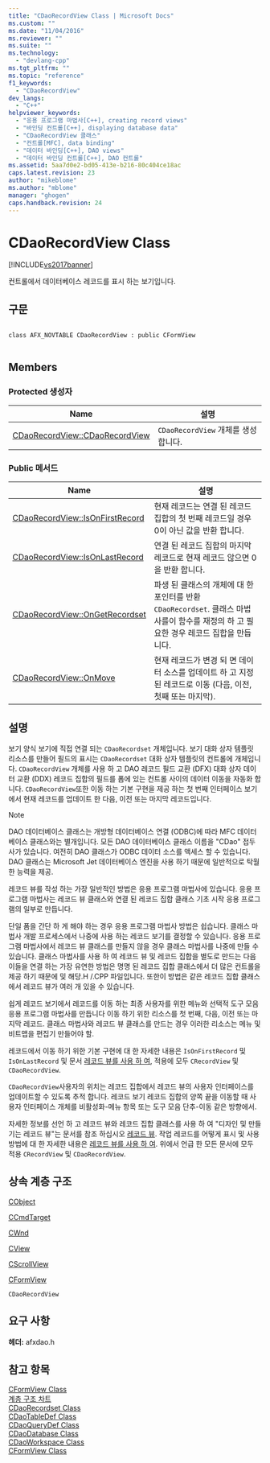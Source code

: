```yaml
---
title: "CDaoRecordView Class | Microsoft Docs"
ms.custom: ""
ms.date: "11/04/2016"
ms.reviewer: ""
ms.suite: ""
ms.technology: 
  - "devlang-cpp"
ms.tgt_pltfrm: ""
ms.topic: "reference"
f1_keywords: 
  - "CDaoRecordView"
dev_langs: 
  - "C++"
helpviewer_keywords: 
  - "응용 프로그램 마법사[C++], creating record views"
  - "바인딩 컨트롤[C++], displaying database data"
  - "CDaoRecordView 클래스"
  - "컨트롤[MFC], data binding"
  - "데이터 바인딩[C++], DAO views"
  - "데이터 바인딩 컨트롤[C++], DAO 컨트롤"
ms.assetid: 5aa7d0e2-bd05-413e-b216-80c404ce18ac
caps.latest.revision: 23
author: "mikeblome"
ms.author: "mblome"
manager: "ghogen"
caps.handback.revision: 24
---
```

# CDaoRecordView Class
[!INCLUDE[vs2017banner](../../assembler/inline/includes/vs2017banner.md)]

컨트롤에서 데이터베이스 레코드를 표시 하는 보기입니다.  
  
## 구문  
  
```  
  
class AFX_NOVTABLE CDaoRecordView : public CFormView  
  
```  
  
## Members  
  
### Protected 생성자  
  
|Name|설명|  
|----------|--------|  
|[CDaoRecordView::CDaoRecordView](../Topic/CDaoRecordView::CDaoRecordView.md)|`CDaoRecordView` 개체를 생성합니다.|  
  
### Public 메서드  
  
|Name|설명|  
|----------|--------|  
|[CDaoRecordView::IsOnFirstRecord](../Topic/CDaoRecordView::IsOnFirstRecord.md)|현재 레코드는 연결 된 레코드 집합의 첫 번째 레코드일 경우 0이 아닌 값을 반환 합니다.|  
|[CDaoRecordView::IsOnLastRecord](../Topic/CDaoRecordView::IsOnLastRecord.md)|연결 된 레코드 집합의 마지막 레코드로 현재 레코드 않으면 0을 반환 합니다.|  
|[CDaoRecordView::OnGetRecordset](../Topic/CDaoRecordView::OnGetRecordset.md)|파생 된 클래스의 개체에 대 한 포인터를 반환 `CDaoRecordset`.  클래스 마법사를이 함수를 재정의 하 고 필요한 경우 레코드 집합을 만듭니다.|  
|[CDaoRecordView::OnMove](../Topic/CDaoRecordView::OnMove.md)|현재 레코드가 변경 되 면 데이터 소스를 업데이트 하 고 지정 된 레코드로 이동 \(다음, 이전, 첫째 또는 마지막\).|  
  
## 설명  
 보기 양식 보기에 직접 연결 되는 `CDaoRecordset` 개체입니다.  보기 대화 상자 템플릿 리소스를 만들어 필드의 표시는 `CDaoRecordset` 대화 상자 템플릿의 컨트롤에 개체입니다.  `CDaoRecordView` 개체를 사용 하 고 DAO 레코드 필드 교환 \(DFX\) 대화 상자 데이터 교환 \(DDX\) 레코드 집합의 필드를 폼에 있는 컨트롤 사이의 데이터 이동을 자동화 합니다.  `CDaoRecordView`또한 이동 하는 기본 구현을 제공 하는 첫 번째 인터페이스 보기에서 현재 레코드를 업데이트 한 다음, 이전 또는 마지막 레코드입니다.  
  
> [!NOTE]
>  DAO 데이터베이스 클래스는 개방형 데이터베이스 연결 \(ODBC\)에 따라 MFC 데이터베이스 클래스와는 별개입니다.  모든 DAO 데이터베이스 클래스 이름을 "CDao" 접두사가 있습니다.  여전히 DAO 클래스가 ODBC 데이터 소스를 액세스 할 수 있습니다. DAO 클래스는 Microsoft Jet 데이터베이스 엔진을 사용 하기 때문에 일반적으로 탁월한 능력을 제공.  
  
 레코드 뷰를 작성 하는 가장 일반적인 방법은 응용 프로그램 마법사에 있습니다.  응용 프로그램 마법사는 레코드 뷰 클래스와 연결 된 레코드 집합 클래스 기초 시작 응용 프로그램의 일부로 만듭니다.  
  
 단일 폼을 간단 하 게 해야 하는 경우 응용 프로그램 마법사 방법은 쉽습니다.  클래스 마법사 개발 프로세스에서 나중에 사용 하는 레코드 보기를 결정할 수 있습니다.  응용 프로그램 마법사에서 레코드 뷰 클래스를 만들지 않을 경우 클래스 마법사를 나중에 만들 수 있습니다.  클래스 마법사를 사용 하 여 레코드 뷰 및 레코드 집합을 별도로 만드는 다음 이들을 연결 하는 가장 유연한 방법은 명명 된 레코드 집합 클래스에서 더 많은 컨트롤을 제공 하기 때문에 및 해당.H \/.CPP 파일입니다.  또한이 방법은 같은 레코드 집합 클래스에서 레코드 뷰가 여러 개 있을 수 있습니다.  
  
 쉽게 레코드 보기에서 레코드를 이동 하는 최종 사용자를 위한 메뉴와 선택적 도구 모음 응용 프로그램 마법사를 만듭니다 이동 하기 위한 리소스를 첫 번째, 다음, 이전 또는 마지막 레코드.  클래스 마법사와 레코드 뷰 클래스를 만드는 경우 이러한 리소스는 메뉴 및 비트맵을 편집기 만들어야 할.  
  
 레코드에서 이동 하기 위한 기본 구현에 대 한 자세한 내용은 `IsOnFirstRecord` 및 `IsOnLastRecord` 및 문서  [레코드 뷰를 사용 하 여](../../data/using-a-record-view-mfc-data-access.md), 적용에 모두 `CRecordView` 및 `CDaoRecordView`.  
  
 `CDaoRecordView`사용자의 위치는 레코드 집합에서 레코드 뷰의 사용자 인터페이스를 업데이트할 수 있도록 추적 합니다.  레코드 보기 레코드 집합의 양쪽 끝을 이동할 때 사용자 인터페이스 개체를 비활성화\-메뉴 항목 또는 도구 모음 단추\-이동 같은 방향에서.  
  
 자세한 정보를 선언 하 고 레코드 뷰와 레코드 집합 클래스를 사용 하 여 "디자인 및 만들기는 레코드 뷰"는 문서를 참조 하십시오  [레코드 뷰](../../data/record-views-mfc-data-access.md).  작업 레코드를 어떻게 표시 및 사용 방법에 대 한 자세한 내용은  [레코드 뷰를 사용 하 여](../../data/using-a-record-view-mfc-data-access.md).  위에서 언급 한 모든 문서에 모두 적용 `CRecordView` 및 `CDaoRecordView`.  
  
## 상속 계층 구조  
 [CObject](../../mfc/reference/cobject-class.md)  
  
 [CCmdTarget](../../mfc/reference/ccmdtarget-class.md)  
  
 [CWnd](../../mfc/reference/cwnd-class.md)  
  
 [CView](../../mfc/reference/cview-class.md)  
  
 [CScrollView](../../mfc/reference/cscrollview-class.md)  
  
 [CFormView](../../mfc/reference/cformview-class.md)  
  
 `CDaoRecordView`  
  
## 요구 사항  
 **헤더:**  afxdao.h  
  
## 참고 항목  
 [CFormView Class](../../mfc/reference/cformview-class.md)   
 [계층 구조 차트](../../mfc/hierarchy-chart.md)   
 [CDaoRecordset Class](../../mfc/reference/cdaorecordset-class.md)   
 [CDaoTableDef Class](../../mfc/reference/cdaotabledef-class.md)   
 [CDaoQueryDef Class](../../mfc/reference/cdaoquerydef-class.md)   
 [CDaoDatabase Class](../../mfc/reference/cdaodatabase-class.md)   
 [CDaoWorkspace Class](../../mfc/reference/cdaoworkspace-class.md)   
 [CFormView Class](../../mfc/reference/cformview-class.md)